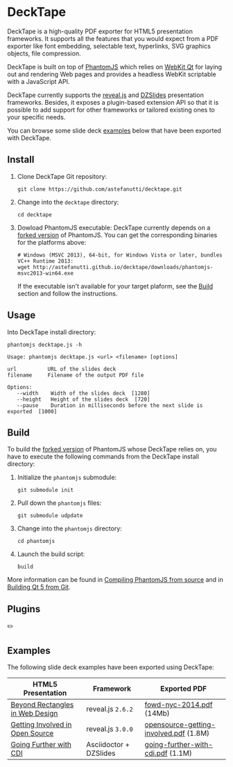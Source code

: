 # DeckTape

DeckTape is a high-quality PDF exporter for HTML5 presentation frameworks. It supports all the features that you would expect from a PDF exporter like font embedding, selectable text, hyperlinks, SVG graphics objects, file compression.

DeckTape is built on top of [PhantomJS](www.phantomjs.org) which relies on [WebKit Qt](https://wiki.qt.io/Qt_WebKit) for laying out and rendering Web pages and provides a headless WebKit scriptable with a JavaScript API.

DeckTape currently supports the [reveal.js](http://lab.hakim.se/reveal-js) and [DZSlides](https://github.com/paulrouget/dzslides) presentation frameworks. Besides, it exposes a plugin-based extension API so that it is possible to add support for other frameworks or tailored existing ones to your specific needs.

You can browse some slide deck [examples](#examples) below that have been exported with DeckTape.

## Install

1. Clone DeckTape Git repository:
    ```
    git clone https://github.com/astefanutti/decktape.git
    ```
2. Change into the `decktape` directory:
    ```
    cd decktape
    ```
3. Dowload PhantomJS executable:
    DeckTape currently depends on a [forked version](https://github.com/astefanutti/phantomjs/commits/poc) of PhantomJS. You can get the corresponding binaries for the platforms above:
    ```
    # Windows (MSVC 2013), 64-bit, for Windows Vista or later, bundles VC++ Runtime 2013:
    wget http://astefanutti.github.io/decktape/downloads/phantomjs-msvc2013-win64.exe
    ```
    If the executable isn't available for your target plaform, see the [Build](#build) section and follow the instructions.

## Usage

Into DeckTape install directory:

```
phantomjs decktape.js -h

Usage: phantomjs decktape.js <url> <filename> [options]

url          URL of the slides deck
filename     Filename of the output PDF file

Options:
   --width    Width of the slides deck  [1280]
   --height   Height of the slides deck  [720]
   --pause    Duration in milliseconds before the next slide is exported  [1000]
```

## Build

To build the [forked version](https://github.com/astefanutti/phantomjs/commits/poc) of PhantomJS whose DeckTape relies on, you have to execute the following commands from the DeckTape install directory:

1. Initialize the `phantomjs` submodule:
    ```
    git submodule init
    ```
2. Pull down the `phantomjs` files:
    ```
    git submodule udpdate
    ```
3. Change into the `phantomjs` directory:
    ```
    cd phantomjs
    ```
4. Launch the build script:
    ```
    build
    ```

More information can be found in [Compiling PhantomJS from source](http://phantomjs.org/build.html) and in [Building Qt 5 from Git](https://wiki.qt.io/Building_Qt_5_from_Git).

## Plugins

:pencil2:

## Examples

The following slide deck examples have been exported using DeckTape:

| HTML5 Presentation                                             | Framework              | Exported PDF                               |
| -------------------------------------------------------------- | ---------------------- | ------------------------------------------ |
| [Beyond Rectangles in Web Design][fowd-nyc-2014]               | reveal.js `2.6.2`      | [fowd-nyc-2014.pdf][] (14Mb)               |
| [Getting Involved in Open Source][opensource-getting-involved] | reveal.js `3.0.0`      | [opensource-getting-involved.pdf][] (1.8M) |
| [Going Further with CDI][going-further-with-cdi]               | Asciidoctor + DZSlides | [going-further-with-cdi.pdf][] (1.1M)      |

[fowd-nyc-2014]: http://razvancaliman.com/fowd-nyc-2014
[fowd-nyc-2014.pdf]: https://astefanutti.github.io/decktape/examples/fowd-nyc-2014.pdf
[opensource-getting-involved]:http://artificer.jboss.org/slides/general/opensource-getting-involved.html
[opensource-getting-involved.pdf]: https://astefanutti.github.io/decktape/examples/opensource-getting-involved.pdf
[going-further-with-cdi]: http://astefanutti.github.io/further-cdi
[going-further-with-cdi.pdf]: https://astefanutti.github.io/decktape/examples/going-further-with-cdi.pdf
